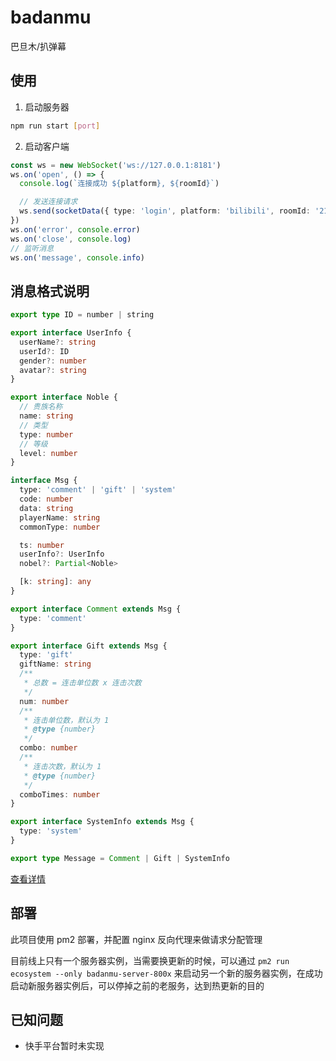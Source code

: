 # badanmu

巴旦木/扒弹幕

## 使用

1. 启动服务器

```sh
npm run start [port]
```

2. 启动客户端

```ts
const ws = new WebSocket('ws://127.0.0.1:8181')
ws.on('open', () => {
  console.log(`连接成功 ${platform}, ${roomId}`)

  // 发送连接请求
  ws.send(socketData({ type: 'login', platform: 'bilibili', roomId: '213' }))
})
ws.on('error', console.error)
ws.on('close', console.log)
// 监听消息
ws.on('message', console.info)
```

## 消息格式说明

```ts
export type ID = number | string

export interface UserInfo {
  userName?: string
  userId?: ID
  gender?: number
  avatar?: string
}

export interface Noble {
  // 贵族名称
  name: string
  // 类型
  type: number
  // 等级
  level: number
}

interface Msg {
  type: 'comment' | 'gift' | 'system'
  code: number
  data: string
  playerName: string
  commonType: number

  ts: number
  userInfo?: UserInfo
  nobel?: Partial<Noble>

  [k: string]: any
}

export interface Comment extends Msg {
  type: 'comment'
}

export interface Gift extends Msg {
  type: 'gift'
  giftName: string
  /**
   * 总数 = 连击单位数 x 连击次数
   */
  num: number
  /**
   * 连击单位数，默认为 1
   * @type {number}
   */
  combo: number
  /**
   * 连击次数，默认为 1
   * @type {number}
   */
  comboTimes: number
}

export interface SystemInfo extends Msg {
  type: 'system'
}

export type Message = Comment | Gift | SystemInfo
```

[查看详情](http://gitlab.egret-inner.com/hushuibin/badanmu/blob/master/src/client.ts#L5-64)

## 部署

此项目使用 pm2 部署，并配置 nginx 反向代理来做请求分配管理

目前线上只有一个服务器实例，当需要换更新的时候，可以通过 `pm2 run ecosystem --only badanmu-server-800x`
来启动另一个新的服务器实例，在成功启动新服务器实例后，可以停掉之前的老服务，达到热更新的目的

## 已知问题

- 快手平台暂时未实现
